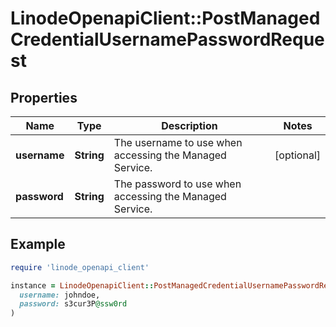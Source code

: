 # LinodeOpenapiClient::PostManagedCredentialUsernamePasswordRequest

## Properties

| Name | Type | Description | Notes |
| ---- | ---- | ----------- | ----- |
| **username** | **String** | The username to use when accessing the Managed Service. | [optional] |
| **password** | **String** | The password to use when accessing the Managed Service. |  |

## Example

```ruby
require 'linode_openapi_client'

instance = LinodeOpenapiClient::PostManagedCredentialUsernamePasswordRequest.new(
  username: johndoe,
  password: s3cur3P@ssw0rd
)
```

